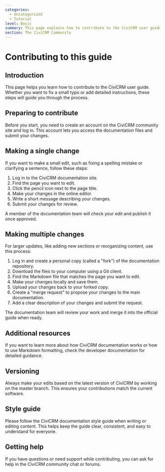 ```yaml
---
categories:
  - Uncategorized
  - Tutorial  
level: Basic  
summary: This page explains how to contribute to the CiviCRM user guide by making single or multiple changes, including setting up your account, editing files, and submitting your work for review.  
section: The CiviCRM Community  
---
```


# Contributing to this guide

## Introduction

This page helps you learn how to contribute to the CiviCRM user guide. Whether you want to fix a small typo or add detailed instructions, these steps will guide you through the process.

## Preparing to contribute

Before you start, you need to create an account on the CiviCRM community site and log in. This account lets you access the documentation files and submit your changes.

## Making a single change

If you want to make a small edit, such as fixing a spelling mistake or clarifying a sentence, follow these steps:

1. Log in to the CiviCRM documentation site.
2. Find the page you want to edit.
3. Click the pencil icon next to the page title.
4. Make your changes in the online editor.
5. Write a short message describing your changes.
6. Submit your changes for review.

A member of the documentation team will check your edit and publish it once approved.

## Making multiple changes

For larger updates, like adding new sections or reorganizing content, use this process:

1. Log in and create a personal copy (called a "fork") of the documentation repository.
2. Download the files to your computer using a Git client.
3. Find the Markdown file that matches the page you want to edit.
4. Make your changes locally and save them.
5. Upload your changes back to your forked copy.
6. Create a "merge request" to propose your changes to the main documentation.
7. Add a clear description of your changes and submit the request.

The documentation team will review your work and merge it into the official guide when ready.

## Additional resources

If you want to learn more about how CiviCRM documentation works or how to use Markdown formatting, check the developer documentation for detailed guidance.

## Versioning

Always make your edits based on the latest version of CiviCRM by working on the master branch. This ensures your contributions match the current software.

## Style guide

Please follow the CiviCRM documentation style guide when writing or editing content. This helps keep the guide clear, consistent, and easy to understand for everyone.

## Getting help

If you have questions or need support while contributing, you can ask for help in the CiviCRM community chat or forums.
